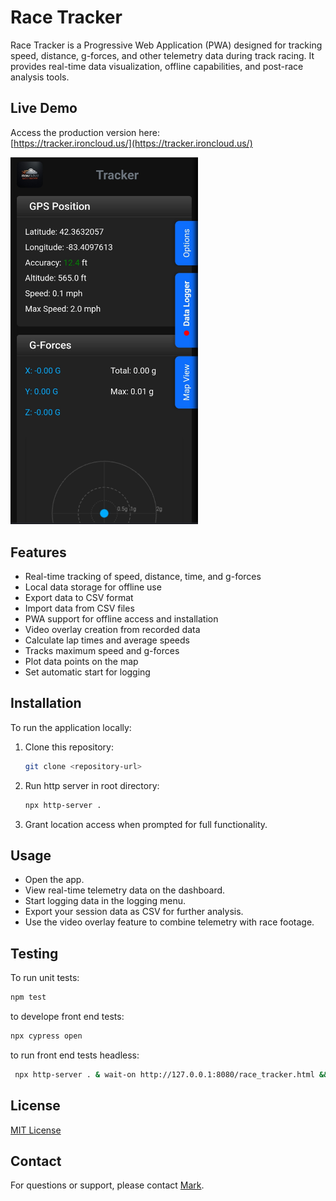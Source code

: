 # Race Tracker

Race Tracker is a Progressive Web Application (PWA) designed for tracking speed, distance, g-forces, and other telemetry data during track racing. It provides real-time data visualization, offline capabilities, and post-race analysis tools.

## Live Demo

Access the production version here:  
[https://tracker.ironcloud.us/](https://tracker.ironcloud.us/)

<img src=ref/Screenshot_20250525.jpg style="width: 300px;" >

## Features

- Real-time tracking of speed, distance, time, and g-forces
- Local data storage for offline use
- Export data to CSV format
- Import data from CSV files
- PWA support for offline access and installation
- Video overlay creation from recorded data
- Calculate lap times and average speeds
- Tracks maximum speed and g-forces
- Plot data points on the map
- Set automatic start for logging

## Installation

To run the application locally:

1. Clone this repository:
    ```bash
    git clone <repository-url>
    ```
2. Run http server in root directory:
    ```bash
    npx http-server .
    ```
3. Grant location access when prompted for full functionality.

## Usage

- Open the app.
- View real-time telemetry data on the dashboard.
- Start logging data in the logging menu.
- Export your session data as CSV for further analysis.
- Use the video overlay feature to combine telemetry with race footage.

## Testing

To run unit tests:
```bash
npm test
```

to develope front end tests:
```bash
npx cypress open
```

to run front end tests headless:
```bash
 npx http-server . & wait-on http://127.0.0.1:8080/race_tracker.html && npx cypress run && kill -9 $(ps -a | grep 'http-server' | awk '{print $1}')
 ```

## License

[MIT License](LICENSE)

## Contact

For questions or support, please contact [Mark](mailto:mwottreng@yahoo.com).
